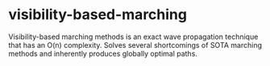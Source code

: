 # visibility-based-marching
Visibility-based marching methods is an exact wave propagation technique that has an O(n) complexity. Solves several shortcomings of SOTA marching methods and inherently produces globally optimal paths.
